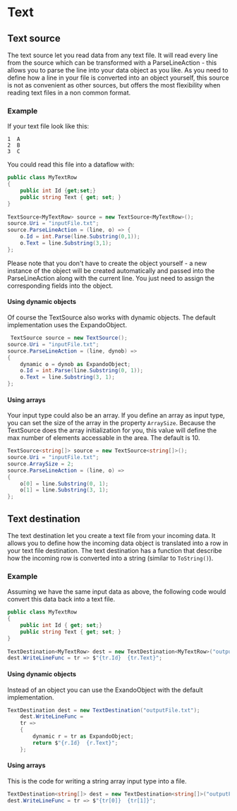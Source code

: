 ﻿# Text

## Text source

The text source let you read data from any text file. It will read every line from the source which can be transformed with a 
ParseLineAction - this allows you to parse the line into your data object as you like. As you need to define how a line in your
file is converted into an object yourself, this source is not as convenient as other sources, but offers the most flexibility when reading text files in a non common format. 

### Example

If your text file look like this:

```
1  A
2  B
3  C
```

You could read this file into a dataflow with:

```C#
public class MyTextRow
{
    public int Id {get;set;}
    public string Text { get; set; }
}
        
TextSource<MyTextRow> source = new TextSource<MyTextRow>();
source.Uri = "inputFile.txt";
source.ParseLineAction = (line, o) => {
    o.Id = int.Parse(line.Substring(0,1));
    o.Text = line.Substring(3,1);
};
```

Please note that you don't have to create the object yourself - a new instance of the object will be created automatically and passed into the ParseLineAction along with the current line. You just need to assign the corresponding fields into the object. 

#### Using dynamic objects

Of course the TextSource also works with dynamic objects. The default implementation uses the ExpandoObject.

```C#
 TextSource source = new TextSource();
source.Uri = "inputFile.txt";
source.ParseLineAction = (line, dynob) =>
{
    dynamic o = dynob as ExpandoObject;
    o.Id = int.Parse(line.Substring(0, 1));
    o.Text = line.Substring(3, 1);
};
```

#### Using arrays

Your input type could also be an array. If you define an array as input type, you can set the size of the array in the property `ArraySize`. Because the TextSource does the array initialization for you, this value will define the max number of elements accessable in the area. The default is 10. 

```C#
TextSource<string[]> source = new TextSource<string[]>();
source.Uri = "inputFile.txt";
source.ArraySize = 2;
source.ParseLineAction = (line, o) =>
{
    o[0] = line.Substring(0, 1);
    o[1] = line.Substring(3, 1);                
};
```

## Text destination

The text destination let you create a text file from your incoming data. It allows you to define how the incoming data object is translated into a row in your text file destination.
The text destination has a function that describe how the incoming row is converted into a string (similar to `ToString()`).

### Example

Assuming we have the same input data as above, the following code would convert this data back into a text file. 

```C#
public class MyTextRow
{
    public int Id { get; set;}
    public string Text { get; set; }
}
        
TextDestination<MyTextRow> dest = new TextDestination<MyTextRow>("outputFile.txt");
dest.WriteLineFunc = tr => $"{tr.Id}  {tr.Text}";
```

#### Using dynamic objects

Instead of an object you can use the ExandoObject with the default implementation.

```C#
TextDestination dest = new TextDestination("outputFile.txt");
    dest.WriteLineFunc =
    tr =>
    {
        dynamic r = tr as ExpandoObject;
        return $"{r.Id}  {r.Text}";
    };
```

#### Using arrays

This is the code for writing a string array input type into a file. 

```C#
TextDestination<string[]> dest = new TextDestination<string[]>("outputFile.txt");
dest.WriteLineFunc = tr => $"{tr[0]}  {tr[1]}";
```